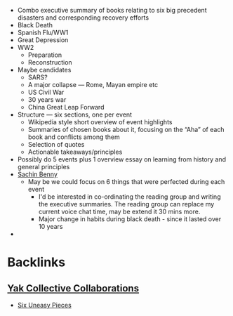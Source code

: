 - Combo executive summary of books relating to six big precedent disasters and corresponding recovery efforts
- Black Death
- Spanish Flu/WW1
- Great Depression
- WW2 
    - Preparation
    - Reconstruction
- Maybe candidates
    - SARS?
    - A major collapse — Rome, Mayan empire etc
    - US Civil War
    - 30 years war
    - China Great Leap Forward
- Structure — six sections, one per event
    - Wikipedia style short overview of event highlights
    - Summaries of chosen books about it, focusing on the “Aha” of each book and conflicts among them 
    - Selection of quotes
    - Actionable takeaways/principles
- Possibly do 5 events plus 1 overview essay on learning from history and general principles
- [Sachin Benny](<Sachin Benny.md>) 
    - May be we could focus on 6 things that were perfected during each event
        - I'd be interested in co-ordinating the reading group and writing the executive summaries. The reading group can replace my current voice chat time, may be extend it 30 mins more.
        - Major change in habits during black death - since it lasted over 10 years 
- 

# Backlinks
## [Yak Collective Collaborations](<Yak Collective Collaborations.md>)
- [Six Uneasy Pieces](<Six Uneasy Pieces.md>)

